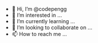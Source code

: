 - 👋 Hi, I’m @codepengg
- 👀 I’m interested in ...
- 🌱 I’m currently learning ...
- 💞️ I’m looking to collaborate on ...
- 📫 How to reach me ...

<!---
codepengg/codepengg is a ✨ special ✨ repository because its `README.md` (this file) appears on your GitHub profile.
You can click the Preview link to take a look at your changes.
--->
